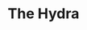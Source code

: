 ---
pid: ch541
title: The Hydra
location_transcription: Kensington
coordinates: "[-75.134135495161, 39.983088664863]"
zipcode: '19122'
gen_neighborhood: North Philadelphia
neighborhood: Yorktown,Old Kensington,Jinogi
outside_phl: 
age: '33'
age_range: 30-39
instagram: 
image_file_name: ch_541.jpg
proposal_transcription: A human figure with 9 heads, all different, representing the
  diversity of the city. One of the heads is eating Donald Trump.
topic: Inclusivity,Race Ethnicity
topic_summary: 0, 0, 0, 0
type: Other No Form
keywords_other: 
credit: Chris Camary
image_labels: 
twitter: 
facebook: 
permalink: "/monuments/ch541/"
layout: item-page
---